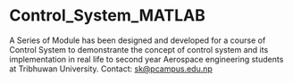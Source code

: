 # Control_System_MATLAB
A Series of  Module has been designed and developed for a course of Control System to demonstrante the concept of control system and its implementation in real life to second year Aerospace engineering students at Tribhuwan University.
Contact: sk@pcampus.edu.np

